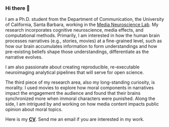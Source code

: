 ### Hi there 👋

<!--
**Yibeichan/YibeiChan** is a ✨ _special_ ✨ repository because its `README.md` (this file) appears on your GitHub profile.

Here are some ideas to get you started:

- 🔭 I’m currently working on ...
- 🌱 I’m currently learning ...
- 👯 I’m looking to collaborate on ...
- 🤔 I’m looking for help with ...
- 💬 Ask me about ...
- 📫 How to reach me: ...
- 😄 Pronouns: ...
- ⚡ Fun fact: ...
-->
I am a Ph.D. student from the Department of Communication, the University of California, Santa Barbara, working in the [Media Neuroscience Lab](https://www.medianeuroscience.org/). My research incorporates cognitive neuroscience, media effects, and computational methods. Primarily, I am interested in how the human brain processes narratives (e.g., stories, movies) at a fine-grained level, such as how our brain accumulates information to form understandings and how pre-existing beliefs shape those understandings, differentiate as the narrative evolves.

I am also passionate about creating reproducible, re-executable neuroimaging analytical pipelines that will serve for open science.

The third piece of my research area, also my long-standing curiosity, is morality. I used movies to explore how moral components in narratives impact the engagement the audience and found that their brains synchronized more when immoral characters were punished. Along the side, I am intrigued by and working on how media content impacts public opinion about moral topics.

Here is my **[CV](https://drive.google.com/file/d/10zhlQZSORYYF0TfvvyDvWMWpw8Eticpt/view?usp=sharing)**. Send me an email if you are interested in my work.
